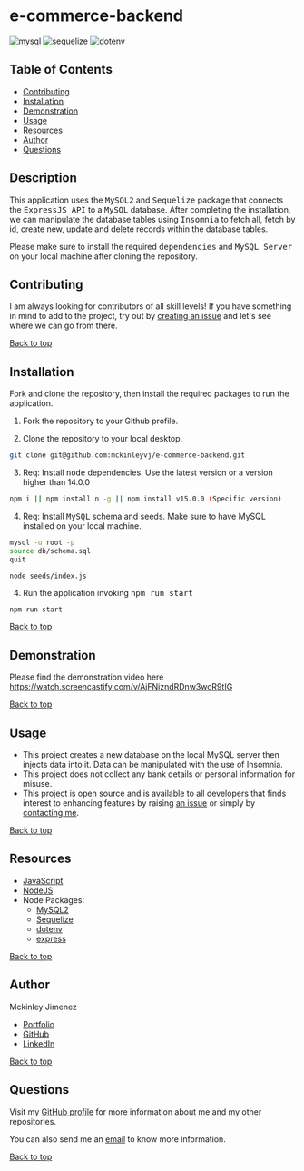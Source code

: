 # e-commerce-backend

![mysql](https://img.shields.io/static/v1?label=mysql2&message=mysql2&color=red)
![sequelize](https://img.shields.io/static/v1?label=sequelize&message=sequelize&color=green)
![dotenv](https://img.shields.io/static/v1?label=dotenv&message=dotenv&color=yellow)

## Table of Contents

-   [Contributing](#contributing)
-   [Installation](#installation)
-   [Demonstration](#demonstration)
-   [Usage](#usage)
-   [Resources](#resources)
-   [Author](#author)
-   [Questions](#questions)

## Description

This application uses the <kbd>MySQL2</kbd> and <kbd>Sequelize</kbd> package that connects the <kbd>ExpressJS API</kbd> to a <kbd>MySQL</kbd> database.
After completing the installation, we can manipulate the database tables using <kbd>Insomnia</kbd> to fetch all, fetch by id, create new, update and delete records within the database tables.

Please make sure to install the required <kbd>dependencies</kbd> and <kbd>MySQL Server</kbd> on your local machine after cloning the repository.

## Contributing

I am always looking for contributors of all skill levels! If you have something in mind to add to the project, try out by [creating an issue](https://github.com/mckinleyvj/e-commerce-backend/issues) and let's see where we can go from there.

[Back to top](#e-commerce-backend)

## Installation

Fork and clone the repository, then install the required packages to run the application.

1. Fork the repository to your Github profile.

2. Clone the repository to your local desktop.

```bash
git clone git@github.com:mckinleyvj/e-commerce-backend.git
```

3. Req: Install <kbd>node</kbd> dependencies. Use the latest version or a version higher than 14.0.0

```bash
npm i || npm install n -g || npm install v15.0.0 (Specific version)
```

4. Req: Install <kbd>MySQL</kbd> schema and seeds. Make sure to have MySQL installed on your local machine.

```bash
mysql -u root -p
source db/schema.sql
quit
```

```git
node seeds/index.js
```

4. Run the application invoking <kbd>npm run start</kbd>

```bash
npm run start
```

[Back to top](#e-commerce-backend)

## Demonstration

Please find the demonstration video here https://watch.screencastify.com/v/AjFNizndRDnw3wcR9tIG

[Back to top](#e-commerce-backend)

## Usage

-   This project creates a new database on the local MySQL server then injects data into it. Data can be manipulated with the use of Insomnia.
-   This project does not collect any bank details or personal information for misuse.
-   This project is open source and is available to all developers that finds interest to enhancing features by raising [an issue](https://github.com/mckinleyvj/e-commerce-backend/issues) or simply by [contacting me](#questions).

[Back to top](#e-commerce-backend)

## Resources

-   [JavaScript](https://developer.mozilla.org/en-US/docs/Web/JavaScript)
-   [NodeJS](https://nodejs.org/)
-   Node Packages:
    -   [MySQL2](https://www.npmjs.com/package/mysql2)
    -   [Sequelize](https://www.npmjs.com/package/sequelize)
    -   [dotenv](https://www.npmjs.com/package/dotenv)
    -   [express](https://www.npmjs.com/package/express)

[Back to top](#e-commerce-backend)

## Author

Mckinley Jimenez

-   [Portfolio](https://mckinleyvj.github.io/professional-portfolio/)
-   [GitHub](https://github.com/mckinleyvj)
-   [LinkedIn](https://www.linkedin.com/in/mckinleyjimenez)

[Back to top](#e-commerce-backend)

## Questions

Visit my [GitHub profile](https://github.com/mckinleyvj) for more information about me and my other repositories.

You can also send me an <a href="mailto:mckinleyvj@gmail.com?">email</a> to know more information.

[Back to top](#e-commerce-backend)
